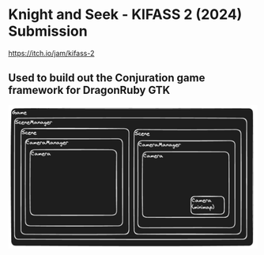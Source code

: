 # Knight and Seek - KIFASS 2 (2024) Submission

https://itch.io/jam/kifass-2

## Used to build out the Conjuration game framework for DragonRuby GTK

![Architecture](docs/assets/architecture.png)
